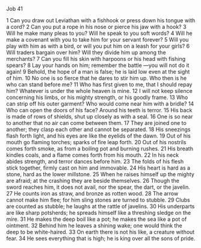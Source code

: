 Job 41

1	Can you draw out Leviathan with a fishhook or press down his tongue with a cord?
2	Can you put a rope in his nose or pierce his jaw with a hook?
3	Will he make many pleas to you? Will he speak to you soft words?
4	Will he make a covenant with you to take him for your servant forever?
5	Will you play with him as with a bird, or will you put him on a leash for your girls?
6	Will traders bargain over him? Will they divide him up among the merchants?
7	Can you fill his skin with harpoons or his head with fishing spears?
8	Lay your hands on him; remember the battle —you will not do it again!
9	Behold, the hope of a man is false; he is laid low even at the sight of him.
10	No one is so fierce that he dares to stir him up. Who then is he who can stand before me?
11	Who has first given to me, that I should repay him? Whatever is under the whole heaven is mine.
12	I will not keep silence concerning his limbs, or his mighty strength, or his goodly frame.
13	Who can strip off his outer garment? Who would come near him with a bridle?
14	Who can open the doors of his face? Around his teeth is terror.
15	His back is made of rows of shields, shut up closely as with a seal.
16	One is so near to another that no air can come between them.
17	They are joined one to another; they clasp each other and cannot be separated.
18	His sneezings flash forth light, and his eyes are like the eyelids of the dawn.
19	Out of his mouth go flaming torches; sparks of fire leap forth.
20	Out of his nostrils comes forth smoke, as from a boiling pot and burning rushes.
21	His breath kindles coals, and a flame comes forth from his mouth.
22	In his neck abides strength, and terror dances before him.
23	The folds of his flesh stick together, firmly cast on him and immovable.
24	His heart is hard as a stone, hard as the lower millstone.
25	When he raises himself up the mighty are afraid; at the crashing they are beside themselves.
26	Though the sword reaches him, it does not avail, nor the spear, the dart, or the javelin.
27	He counts iron as straw, and bronze as rotten wood.
28	The arrow cannot make him flee; for him sling stones are turned to stubble.
29	Clubs are counted as stubble; he laughs at the rattle of javelins.
30	His underparts are like sharp potsherds; he spreads himself like a threshing sledge on the mire.
31	He makes the deep boil like a pot; he makes the sea like a pot of ointment.
32	Behind him he leaves a shining wake; one would think the deep to be white-haired.
33	On earth there is not his like, a creature without fear.
34	He sees everything that is high; he is king over all the sons of pride.

